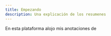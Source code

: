 ```yaml
---
title: Empezando
description: Una explicación de los resumenes
---
```


En esta plataforma alojo mis anotaciones de 
